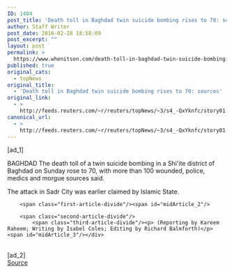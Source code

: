 ```yaml
---
ID: 1404
post_title: 'Death toll in Baghdad twin suicide bombing rises to 70: sources'
author: Staff Writer
post_date: 2016-02-28 18:58:09
post_excerpt: ""
layout: post
permalink: >
  https://www.whenitson.com/death-toll-in-baghdad-twin-suicide-bombing-rises-to-70-sources/
published: true
original_cats:
  - topNews
original_title:
  - 'Death toll in Baghdad twin suicide bombing rises to 70: sources'
original_link:
  - >
    http://feeds.reuters.com/~r/reuters/topNews/~3/s4_-QxYknfc/story01.htm
canonical_url:
  - >
    http://feeds.reuters.com/~r/reuters/topNews/~3/s4_-QxYknfc/story01.htm
---
```

 [ad_1]
<br><div id="articleText">
<span id="midArticle_start"/>

<span class="focusParagraph" readability="6"><p><span class="articleLocation">BAGHDAD</span> The death toll of a twin suicide bombing in a Shi'ite district of Baghdad on Sunday rose to 70, with more than 100 wounded, police, medics and morgue sources said.</p></span><span id="midArticle_0"/><p>The attack in Sadr City was earlier claimed by Islamic State.</p><span id="midArticle_1"/>
        
        <span class="first-article-divide"/><span id="midArticle_2"/>
        
        <span class="second-article-divide"/>
            <span class="third-article-divide"/><p> (Reporting by Kareem Raheem; Writing by Isabel Coles; Editing by Richard Balmforth)</p><span id="midArticle_3"/></div>
<br>[ad_2]
<br><a href="http://feeds.reuters.com/~r/reuters/topNews/~3/s4_-QxYknfc/story01.htm">Source </a>